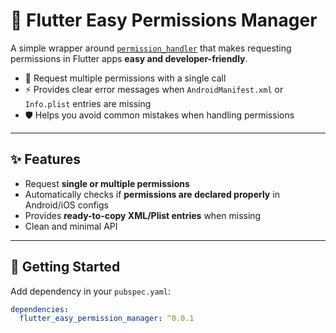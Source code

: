 # 📖 Flutter Easy Permissions Manager

A simple wrapper around [`permission_handler`](https://pub.dev/packages/permission_handler) that makes requesting permissions in Flutter apps **easy and developer-friendly**.  

- 🚀 Request multiple permissions with a single call  
- ⚡ Provides clear error messages when `AndroidManifest.xml` or `Info.plist` entries are missing  
- 🛡️ Helps you avoid common mistakes when handling permissions  

---

## ✨ Features
- Request **single or multiple permissions**  
- Automatically checks if **permissions are declared properly** in Android/iOS configs  
- Provides **ready-to-copy XML/Plist entries** when missing  
- Clean and minimal API  

---

## 🚀 Getting Started

Add dependency in your `pubspec.yaml`:
```yaml
dependencies:
  flutter_easy_permission_manager: ^0.0.1
